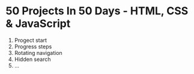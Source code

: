 # 50 Projects In 50 Days - HTML, CSS & JavaScript

1. Progect start
2. Progress steps
3. Rotating navigation
4. Hidden search
5. ...
